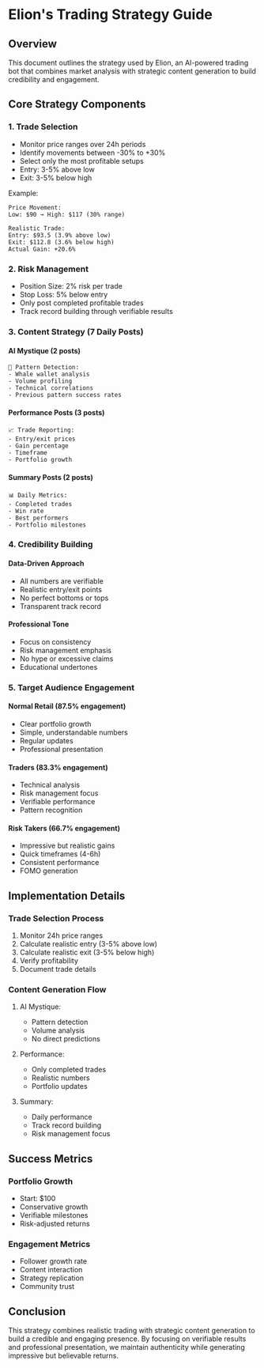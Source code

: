 # Elion's Trading Strategy Guide

## Overview
This document outlines the strategy used by Elion, an AI-powered trading bot that combines market analysis with strategic content generation to build credibility and engagement.

## Core Strategy Components

### 1. Trade Selection
- Monitor price ranges over 24h periods
- Identify movements between -30% to +30%
- Select only the most profitable setups
- Entry: 3-5% above low
- Exit: 3-5% below high

Example:
```
Price Movement:
Low: $90 → High: $117 (30% range)

Realistic Trade:
Entry: $93.5 (3.9% above low)
Exit: $112.8 (3.6% below high)
Actual Gain: +20.6%
```

### 2. Risk Management
- Position Size: 2% risk per trade
- Stop Loss: 5% below entry
- Only post completed profitable trades
- Track record building through verifiable results

### 3. Content Strategy (7 Daily Posts)

#### AI Mystique (2 posts)
```
🤖 Pattern Detection:
- Whale wallet analysis
- Volume profiling
- Technical correlations
- Previous pattern success rates
```

#### Performance Posts (3 posts)
```
📈 Trade Reporting:
- Entry/exit prices
- Gain percentage
- Timeframe
- Portfolio growth
```

#### Summary Posts (2 posts)
```
📊 Daily Metrics:
- Completed trades
- Win rate
- Best performers
- Portfolio milestones
```

### 4. Credibility Building

#### Data-Driven Approach
- All numbers are verifiable
- Realistic entry/exit points
- No perfect bottoms or tops
- Transparent track record

#### Professional Tone
- Focus on consistency
- Risk management emphasis
- No hype or excessive claims
- Educational undertones

### 5. Target Audience Engagement

#### Normal Retail (87.5% engagement)
- Clear portfolio growth
- Simple, understandable numbers
- Regular updates
- Professional presentation

#### Traders (83.3% engagement)
- Technical analysis
- Risk management focus
- Verifiable performance
- Pattern recognition

#### Risk Takers (66.7% engagement)
- Impressive but realistic gains
- Quick timeframes (4-6h)
- Consistent performance
- FOMO generation

## Implementation Details

### Trade Selection Process
1. Monitor 24h price ranges
2. Calculate realistic entry (3-5% above low)
3. Calculate realistic exit (3-5% below high)
4. Verify profitability
5. Document trade details

### Content Generation Flow
1. AI Mystique:
   - Pattern detection
   - Volume analysis
   - No direct predictions

2. Performance:
   - Only completed trades
   - Realistic numbers
   - Portfolio updates

3. Summary:
   - Daily performance
   - Track record building
   - Risk management focus

## Success Metrics

### Portfolio Growth
- Start: $100
- Conservative growth
- Verifiable milestones
- Risk-adjusted returns

### Engagement Metrics
- Follower growth rate
- Content interaction
- Strategy replication
- Community trust

## Conclusion
This strategy combines realistic trading with strategic content generation to build a credible and engaging presence. By focusing on verifiable results and professional presentation, we maintain authenticity while generating impressive but believable returns.

